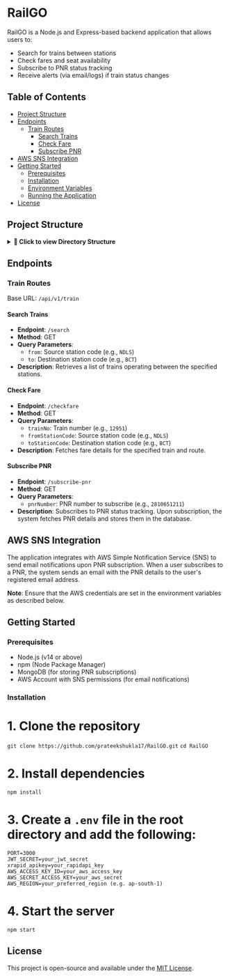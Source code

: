# RailGO

RailGO is a Node.js and Express-based backend application that allows users to:

- Search for trains between stations
- Check fares and seat availability
- Subscribe to PNR status tracking
- Receive alerts (via email/logs) if train status changes

## Table of Contents

- [Project Structure](#project-structure)
- [Endpoints](#endpoints)
  - [Train Routes](#train-routes)
    - [Search Trains](#search-trains)
    - [Check Fare](#check-fare)
    - [Subscribe PNR](#subscribe-pnr)
- [AWS SNS Integration](#aws-sns-integration)
- [Getting Started](#getting-started)
  - [Prerequisites](#prerequisites)
  - [Installation](#installation)
  - [Environment Variables](#environment-variables)
  - [Running the Application](#running-the-application)
- [License](#license)

## Project Structure

<details> <summary><strong>📁 Click to view Directory Structure</strong></summary>
```
RailGO/
├── controllers/
│   ├── get_trains.js          # Handles fetching trains between stations
│   ├── getFare.js             # Handles fare check logic
│   └── pnr_sub.js             # Manages PNR subscription and retrieval
|   └── pnr_alerts.js          # Manages AWS SNS integration for PNR alerts
├── dbschema/
│   └── pnr_model.js           # Mongoose model for PNR subscriptions
    └── pnr_model.js           # Mongoose model for USER data
├── middlewares/
│   └── auth.js                # Authentication middleware for user verification
├── routes/
│   └── trainRoutes.js         # Express routes for all /train related endpoints
├── .gitignore                 # Specifies files and folders to be ignored by Git
├── architecture.excalidraw    # App architecture (for diagrams/design flow)
├── index.js                   # Application entry point
├── package-lock.json          # Auto-generated lockfile for npm
└── package.json               # Project metadata and dependencies
```
</details>

## Endpoints

### Train Routes

Base URL: `/api/v1/train`

#### Search Trains

- **Endpoint**: `/search`
- **Method**: GET
- **Query Parameters**:
  - `from`: Source station code (e.g., `NDLS`)
  - `to`: Destination station code (e.g., `BCT`)
- **Description**: Retrieves a list of trains operating between the specified stations.

#### Check Fare

- **Endpoint**: `/checkfare`
- **Method**: GET
- **Query Parameters**:
  - `trainNo`: Train number (e.g., `12951`)
  - `fromStationCode`: Source station code (e.g., `NDLS`)
  - `toStationCode`: Destination station code (e.g., `BCT`)
- **Description**: Fetches fare details for the specified train and route.

#### Subscribe PNR

- **Endpoint**: `/subscribe-pnr`
- **Method**: GET
- **Query Parameters**:
  - `pnrNumber`: PNR number to subscribe (e.g., `2810651211`)
- **Description**: Subscribes to PNR status tracking. Upon subscription, the system fetches PNR details and stores them in the database.

## AWS SNS Integration

The application integrates with AWS Simple Notification Service (SNS) to send email notifications upon PNR subscription. When a user subscribes to a PNR, the system sends an email with the PNR details to the user's registered email address.

**Note**: Ensure that the AWS credentials are set in the environment variables as described below.

## Getting Started

### Prerequisites

- Node.js (v14 or above)
- npm (Node Package Manager)
- MongoDB (for storing PNR subscriptions)
- AWS Account with SNS permissions (for email notifications)

### Installation

# 1. Clone the repository

`git clone https://github.com/prateekshukla17/RailGO.git`
`cd RailGO`

# 2. Install dependencies

`npm install`

# 3. Create a `.env` file in the root directory and add the following:

```
PORT=3000
JWT_SECRET=your_jwt_secret
xrapid_apikey=your_rapidapi_key
AWS_ACCESS_KEY_ID=your_aws_access_key
AWS_SECRET_ACCESS_KEY=your_aws_secret
AWS_REGION=your_preferred_region (e.g. ap-south-1)
```

# 4. Start the server

`npm start`

## License

This project is open-source and available under the [MIT License](LICENSE).
